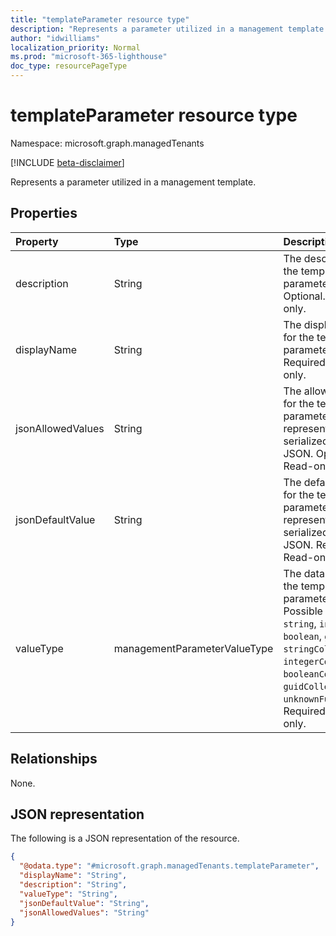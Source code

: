 ```yaml
---
title: "templateParameter resource type"
description: "Represents a parameter utilized in a management template."
author: "idwilliams"
localization_priority: Normal
ms.prod: "microsoft-365-lighthouse"
doc_type: resourcePageType
---
```


# templateParameter resource type

Namespace: microsoft.graph.managedTenants

[!INCLUDE [beta-disclaimer](../../includes/beta-disclaimer.md)]

Represents a parameter utilized in a management template.

## Properties
|Property|Type|Description|
|:---|:---|:---|
|description|String|The description for the template parameter. Optional. Read-only.|
|displayName|String|The display name for the template parameter. Required. Read-only.|
|jsonAllowedValues|String|The allowed values for the template parameter represented by a serialized string of JSON. Optional. Read-only.|
|jsonDefaultValue|String|The default value for the template parameter represented by a serialized string of JSON. Required. Read-only.|
|valueType|managementParameterValueType|The data type for the template parameter.. Possible values are: `string`, `integer`, `boolean`, `guid`, `stringCollection`, `integerCollection`, `booleanCollection`, `guidCollection`, `unknownFutureValue`. Required. Read-only.|

## Relationships
None.

## JSON representation
The following is a JSON representation of the resource.
<!-- {
  "blockType": "resource",
  "@odata.type": "microsoft.graph.managedTenants.templateParameter"
}
-->
``` json
{
  "@odata.type": "#microsoft.graph.managedTenants.templateParameter",
  "displayName": "String",
  "description": "String",
  "valueType": "String",
  "jsonDefaultValue": "String",
  "jsonAllowedValues": "String"
}
```
